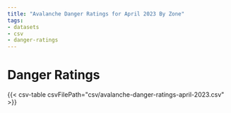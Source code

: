 ```yaml
---
title: "Avalanche Danger Ratings for April 2023 By Zone"
tags:
- datasets
- csv
- danger-ratings
---
```


# Danger Ratings

{{< csv-table csvFilePath="csv/avalanche-danger-ratings-april-2023.csv" >}}